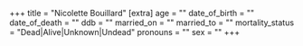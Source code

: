 +++
title = "Nicolette Bouillard"
[extra]
age = ""
date_of_birth = ""
date_of_death = ""
ddb = ""
married_on = ""
married_to = ""
mortality_status = "Dead|Alive|Unknown|Undead"
pronouns = ""
sex = ""
+++

